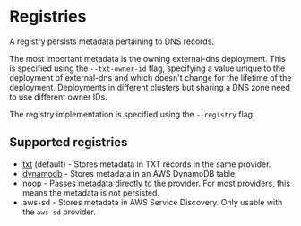 # Registries

A registry persists metadata pertaining to DNS records.

The most important metadata is the owning external-dns deployment.
This is specified using the `--txt-owner-id` flag, specifying a value unique to the
deployment of external-dns and which doesn't change for the lifetime of the deployment.
Deployments in different clusters but sharing a DNS zone need to use different owner IDs.

The registry implementation is specified using the `--registry` flag.

## Supported registries

* [txt](txt.md) (default) - Stores metadata in TXT records in the same provider.
* [dynamodb](dynamodb.md) - Stores metadata in an AWS DynamoDB table.
* noop - Passes metadata directly to the provider. For most providers, this means the metadata is not persisted.
* aws-sd - Stores metadata in AWS Service Discovery. Only usable with the `aws-sd` provider.
